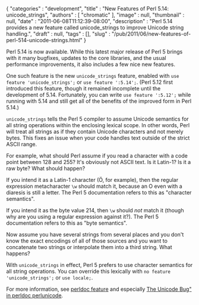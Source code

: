 {
   "categories" : "development",
   "title" : "New Features of Perl 5.14: unicode_strings",
   "authors" : [
      "chromatic"
   ],
   "image" : null,
   "thumbnail" : null,
   "date" : "2011-06-08T11:12:39-08:00",
   "description" : "Perl 5.14 provides a new feature called unicode_strings to improve Unicode string handling.",
   "draft" : null,
   "tags" : [],
   "slug" : "/pub/2011/06/new-features-of-perl-514-unicode-strings.html"
}



Perl 5.14 is now available. While this latest major release of Perl 5 brings with it many bugfixes, updates to the core libraries, and the usual performance improvements, it also includes a few nice new features.

One such feature is the new `unicode_strings` feature, enabled with `use feature 'unicode_strings';` or `use feature ':5.14';`. (Perl 5.12 first introduced this feature, though it remained incomplete until the development of 5.14. Fortunately, you can write `use feature ':5.12';` while running with 5.14 and still get all of the benefits of the improved form in Perl 5.14.)

`unicode_strings` tells the Perl 5 compiler to assume Unicode semantics for all string operations within the enclosing lexical scope. In other words, Perl will treat all strings as if they contain Unicode characters and not merely bytes. This fixes an issue when your code handles text outside of the strict ASCII range.

For example, what should Perl assume if you read a character with a code point between 128 and 255? It's obviously not ASCII text. Is it Latin-1? Is it a raw byte? What should happen?

If you intend it as a Latin-1 character (Ö, for example), then the regular expression metacharacter `\w` should match it, because an O even with a diaresis is still a letter. The Perl 5 documentation refers to this as "character semantics".

If you intend it as the byte value 214, then `\w` should *not* match it (though why are you using a regular expression against it?). The Perl 5 documentation refers to this as "byte semantics".

Now assume you have several strings from several places and you don't know the exact encodings of all of those sources and you want to concatenate two strings or interpolate them into a third string. What happens?

With `unicode_strings` in effect, Perl 5 prefers to use character semantics for all string operations. You can override this lexically with `no feature 'unicode_strings';` or `use locale;`.

For more information, see [perldoc feature](http://perldoc.perl.org/feature.html#the-%27unicode_strings%27-feature) and especially [The Unicode Bug" in perldoc perlunicode](http://perldoc.perl.org/perlunicode.html#The-%22Unicode-Bug%22).
